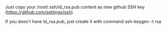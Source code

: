 Just copy your /root/.ssh/id_rsa.pub content as new github SSH key (https://github.com/settings/ssh).

If you does't have id_rsa.pub, just create it with command ssh-keygen -t rsa
